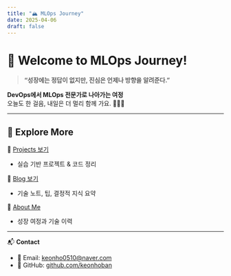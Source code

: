 ```yaml
---
title: "🏔️ MLOps Journey"
date: 2025-04-06
draft: false
---
```

# 👋 Welcome to MLOps Journey!

> **“성장에는 정답이 없지만, 진심은 언제나 방향을 알려준다.”**  

**DevOps에서 MLOps 전문가로 나아가는 여정**  
오늘도 한 걸음, 내일은 더 멀리 함께 가요. 🏃‍♂️✨

---

## 🚀 Explore More

📂 [Projects 보기](/mlops-journey/projects)  
- 실습 기반 프로젝트 & 코드 정리

📝 [Blog 보기](/mlops-journey/posts)  
- 기술 노트, 팁, 결정적 지식 요약

🧗 [About Me](/mlops-journey/about) 
- 성장 여정과 기술 이력

---
<!--
## 🔥 최근 업데이트 (Recent Posts)

- [최신 글 제목1](/blog/링크1)
- [최신 글 제목2](/blog/링크2)
- [최신 글 제목3](/blog/링크3)

[📚 모든 글 보기](/blog)

---
-->

📬 **Contact**
- 📧 Email: keonho0510@naver.com  
- 🐙 GitHub: [github.com/keonhoban](https://github.com/keonhoban)

